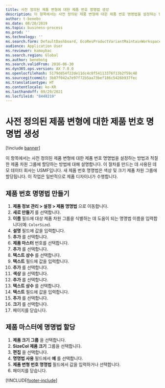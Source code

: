 ```yaml
---
title: 사전 정의된 제품 변형에 대한 제품 번호 명명법 생성
description: 이 항목에서는 사전 정의된 제품 변형에 대한 제품 번호 명명법을 설정하는 방법과 적절한 제품 차원 그룹에 할당하는 방법에 대해 설명합니다.
author: t-benebo
ms.date: 08/20/2019
ms.topic: business-process
ms.prod: ''
ms.technology: ''
ms.search.form: DefaultDashboard, EcoResProductVariantMaintainWorkspace, EcoResNomenclature, EcoResProductDimensionGroup
audience: Application User
ms.reviewer: kamaybac
ms.search.region: Global
ms.author: benebotg
ms.search.validFrom: 2016-06-30
ms.dyn365.ops.version: AX 7.0.0
ms.openlocfilehash: 5179dd54f22de11dc4c0f54113376f13b2f59c48
ms.sourcegitcommit: 3b87f042a7e97f72b5aa73bef186c5426b937fec
ms.translationtype: HT
ms.contentlocale: ko-KR
ms.lasthandoff: 09/29/2021
ms.locfileid: "8448219"
---
```

# <a name="create-a-product-number-nomenclature-for-predefined-product-variants"></a>사전 정의된 제품 변형에 대한 제품 번호 명명법 생성

[!include [banner](../../includes/banner.md)]

이 항목에서는 사전 정의된 제품 변형에 대한 제품 번호 명명법을 설정하는 방법과 적절한 제품 차원 그룹에 할당하는 방법에 대해 설명합니다. 이 절차를 만드는 데 사용된 데모 데이터 회사는 USMF입니다. 새 제품 번호 명명법은 색상 및 크기 제품 차원 그룹에 할당됩니다. 이 작업은 일반적으로 제품 디자이너가 수행합니다.


## <a name="create-a-product-number-nomenclature"></a>제품 번호 명명법 만들기

1. **제품 정보 관리 \> 설정 \> 제품 명명법** 으로 이동합니다.
1. **새로 만들기** 를 선택합니다.
1. **이름** 필드에 대상 제품 차원 그룹을 식별하는 데 도움이 되는 명명법 이름을 입력합니다(예: `ColorSize`).
1. **설명** 필드에 값을 입력합니다.
1. **추가** 를 선택합니다.
1. **제품 마스터** 번호를 선택합니다.
1. **추가** 를 선택합니다.
1. **텍스트 상수** 를 선택합니다.
1. **텍스트** 필드에 값을 입력합니다.
1. **추가** 를 선택합니다.
1. **색상** 을 선택합니다.
1. **추가** 를 선택합니다.
1. **텍스트 상수** 를 선택합니다.
1. **텍스트** 필드에 값을 입력합니다.
1. **추가** 를 선택합니다.
1. **크기** 를 선택합니다.
1. 페이지를 닫습니다.

## <a name="assign-the-nomenclature-to-a-product-master"></a>제품 마스터에 명명법 할당

1. **제품 크기 그룹** 을 선택합니다.
2. **SizeCol 제품 크기** 그룹을 선택합니다.
3. **편집** 을 선택합니다.
4. **명명법 사용** 필드에서 **예** 를 선택합니다.
5. **제품 변형 번호 명명법** 필드에서 값을 입력하거나 선택합니다.
6. 페이지를 닫습니다.


[!INCLUDE[footer-include](../../../includes/footer-banner.md)]